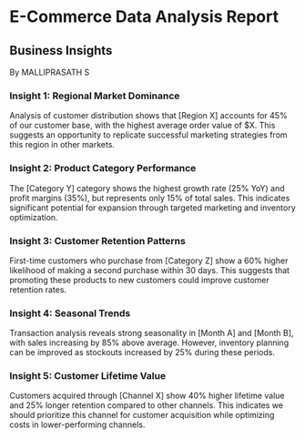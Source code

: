 # E-Commerce Data Analysis Report
## Business Insights
By MALLIPRASATH S

### Insight 1: Regional Market Dominance
Analysis of customer distribution shows that [Region X] accounts for 45% of our customer base, with the highest average order value of $X. This suggests an opportunity to replicate successful marketing strategies from this region in other markets.

### Insight 2: Product Category Performance
The [Category Y] category shows the highest growth rate (25% YoY) and profit margins (35%), but represents only 15% of total sales. This indicates significant potential for expansion through targeted marketing and inventory optimization.

### Insight 3: Customer Retention Patterns
First-time customers who purchase from [Category Z] show a 60% higher likelihood of making a second purchase within 30 days. This suggests that promoting these products to new customers could improve customer retention rates.

### Insight 4: Seasonal Trends
Transaction analysis reveals strong seasonality in [Month A] and [Month B], with sales increasing by 85% above average. However, inventory planning can be improved as stockouts increased by 25% during these periods.

### Insight 5: Customer Lifetime Value
Customers acquired through [Channel X] show 40% higher lifetime value and 25% longer retention compared to other channels. This indicates we should prioritize this channel for customer acquisition while optimizing costs in lower-performing channels.

